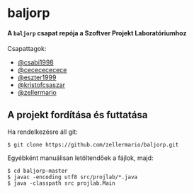 # baljorp
#### A `baljorp` csapat repója a Szoftver Projekt Laboratóriumhoz</br>
Csapattagok:
<ul>
  <li><a href="https://github.com/csabi1998">@csabi1998</a></li>
  <li><a href="https://github.com/cececececece">@cececececece</a></li>
  <li><a href="https://github.com/eszter1999">@eszter1999</a></li>
  <li><a href="https://github.com/kristofcsaszar">@kristofcsaszar</a></li>
  <li><a href="https://github.com/zellermario">@zellermario</a></li>
</ul>

## A projekt fordítása és futtatása
Ha rendelkezésre áll git:
```
$ git clone https://github.com/zellermario/baljorp.git
```
Egyébként manuálisan letöltendőek a fájlok, majd:
```
$ cd baljorp-master
$ javac -encoding utf8 src/projlab/*.java
$ java -classpath src projlab.Main
```

